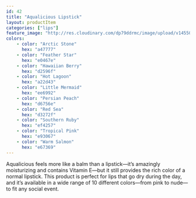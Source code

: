 ```yaml
---
id: 42
title: "Aqualicious Lipstick"
layout: productItem
categories: ["lips"]
feature_image: "http://res.cloudinary.com/dp79ddrmc/image/upload/v1455006447/products/aqualicious.jpg"
colors:
    - color: "Arctic Stone"
      hex: "a47777"
    - color: "Feather Star"
      hex: "e0467e"
    - color: "Hawaiian Berry"
      hex: "d2596f"
    - color: "Hot Lagoon"
      hex: "a22d43"
    - color: "Little Mermaid"
      hex: "ee6992"
    - color: "Persian Peach"
      hex: "d6756e"
    - color: "Red Sea"
      hex: "d3272f"
    - color: "Southern Ruby"
      hex: "ef4257"
    - color: "Tropical Pink"
      hex: "e93067"
    - color: "Warm Salmon"
      hex: "e67369"
---
```

Aqualicious feels more like a balm than a lipstick—it’s amazingly moisturizing and contains Vitamin E—but it still provides the rich color of a normal lipstick. This product is perfect for lips that go dry during the day, and it’s available in a wide range of 10 different colors—from pink to nude—to fit any social event.